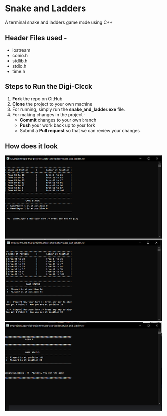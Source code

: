 # Snake and Ladders
A terminal snake and ladders game made using C++

## Header Files used -
- iostream
- conio.h
- stdlib.h
- stdio.h
- time.h

## Steps to Run the Digi-Clock
1. **Fork** the repo on GitHub
2. **Clone** the project to your own machine
3. For running, simply run the **snake_and_ladder.exe** file.
4. For making changes in the project -
   - **Commit** changes to your own branch
   - **Push** your work back up to your fork
   - Submit a **Pull request** so that we can review your changes

## How does it look 
![Snake & Ladders in Terminal](https://github.com/nayakastha/cpp-trial-projects/blob/master/snake-and-ladder/Capture1.PNG)
![Snake & Ladders in Terminal](https://github.com/nayakastha/cpp-trial-projects/blob/master/snake-and-ladder/Capture2.PNG)
![Snake & Ladders in Terminal](https://github.com/nayakastha/cpp-trial-projects/blob/master/snake-and-ladder/Capture3.PNG)
